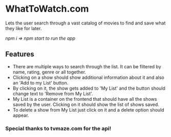 # WhatToWatch.com

Lets the user search through a vast catalog of movies to find and save what they like for later.

*npm i => npm start to run the app*

##  Features

- There are multiple ways to search through the list. It can be filtered by name, rating, genre or all together.
- Clicking on a show should show additional information about it and also an 'Add to my List' button.
- By clicking on it, the show gets added to 'My List' and the button should change text to 'Remove from My List'.
- My List is a container on the frontend that should have all the shows saved by the user. Clicking on it should show the list of shows saved.
- To delete a show from My List just click on it and a delete option should appear.






### Special thanks to tvmaze.com for the api!

